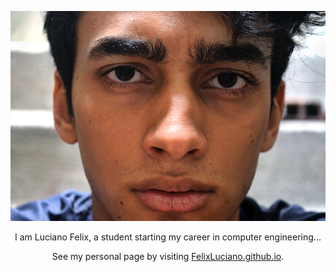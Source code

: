 ![Profile photo](src/assets/me/profile-photo.jpg)

<center>
I am Luciano Felix, a student starting my career in computer engineering...

See my personal page by visiting [FelixLuciano.github.io](htts://felixluciano.github.io).
</center>
